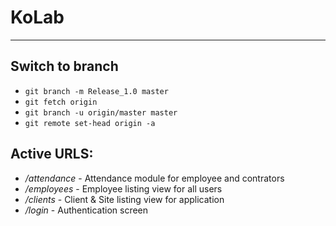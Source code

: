 # KoLab

---
## Switch to branch
- `git branch -m Release_1.0 master`
- `git fetch origin`
- `git branch -u origin/master master`
- `git remote set-head origin -a`

## Active URLS:

- */attendance* - Attendance module for employee and contrators
- */employees* - Employee listing view for all users
- */clients* - Client & Site listing view for application
- */login* - Authentication screen
